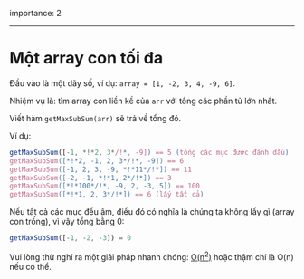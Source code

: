 importance: 2

---

# Một array con tối đa

Đầu vào là một dãy số, ví dụ: `array = [1, -2, 3, 4, -9, 6]`.

Nhiệm vụ là: tìm array con liền kề của `arr` với tổng các phần tử lớn nhất.

Viết hàm `getMaxSubSum(arr)` sẽ trả về tổng đó.

Ví dụ:

```js
getMaxSubSum([-1, *!*2, 3*/!*, -9]) == 5 (tổng các mục được đánh dấu)
getMaxSubSum([*!*2, -1, 2, 3*/!*, -9]) == 6
getMaxSubSum([-1, 2, 3, -9, *!*11*/!*]) == 11
getMaxSubSum([-2, -1, *!*1, 2*/!*]) == 3
getMaxSubSum([*!*100*/!*, -9, 2, -3, 5]) == 100
getMaxSubSum([*!*1, 2, 3*/!*]) == 6 (lấy tất cả)
```

Nếu tất cả các mục đều âm, điều đó có nghĩa là chúng ta không lấy gì (array con trống), vì vậy tổng bằng 0:

```js
getMaxSubSum([-1, -2, -3]) = 0
```

Vui lòng thử nghĩ ra một giải pháp nhanh chóng: [O(n<sup>2</sup>)](https://vi.wikipedia.org/wiki/K%C3%BD_hi%E1%BB%87u_O_l%E1%BB%9Bn) hoặc thậm chí là O(n) nếu có thể.
